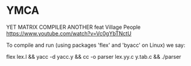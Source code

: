 # YMCA
YET MATRIX COMPILER ANOTHER feat Village People
https://www.youtube.com/watch?v=Vc0gYbTNctU

To compile and run (using packages 'flex' and 'byacc' on Linux) we say:

flex lex.l && yacc -d yacc.y && cc -o parser lex.yy.c y.tab.c && ./parser
